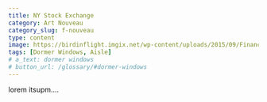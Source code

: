 ```yaml
---
title: NY Stock Exchange
category: Art Nouveau
category_slug: f-nouveau
type: content
image: https://birdinflight.imgix.net/wp-content/uploads/2015/09/Finance_cover.jpg?fm=pjpg&q=70&fit=crop&crop=faces
tags: [Dormer Windows, Aisle]
# a_text: dormer windows
# button_url: /glossary/#dormer-windows
---
```


lorem itsupm....
